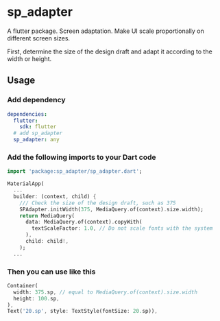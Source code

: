 # sp_adapter

A flutter package.
Screen adaptation. Make UI scale proportionally on different screen sizes.

First, determine the size of the design draft and adapt it according to the width or height.

## Usage

### Add dependency


```yaml
dependencies:
  flutter:
    sdk: flutter
  # add sp_adapter
  sp_adapter: any
```

### Add the following imports to your Dart code

```dart
import 'package:sp_adapter/sp_adapter.dart';

MaterialApp(
  ...
  builder: (context, child) {
    /// Check the size of the design draft, such as 375
    SPAdapter.initWidth(375, MediaQuery.of(context).size.width);
    return MediaQuery(
      data: MediaQuery.of(context).copyWith(
        textScaleFactor: 1.0, // Do not scale fonts with the system
      ),
      child: child!,
    );
  ...

```

### Then you can use like this

```dart
Container(
  width: 375.sp, // equal to MediaQuery.of(context).size.width
  height: 100.sp,
),
Text('20.sp', style: TextStyle(fontSize: 20.sp)),
```